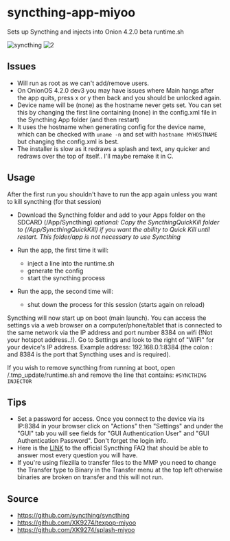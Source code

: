 # syncthing-app-miyoo

Sets up Syncthing and injects into Onion 4.2.0 beta runtime.sh

![syncthing](https://github.com/XK9274/syncthing-app-miyoo/assets/47260768/c705ce9c-ad1e-4e66-ac43-9ea16c82cf26)
![2](https://github.com/XK9274/syncthing-app-miyoo/assets/47260768/98dc6645-e280-43d1-9910-56b51ead859a)

## Issues

- Will run as root as we can't add/remove users.
- On OnionOS 4.2.0 dev3 you may have issues where Main hangs after the app quits, press x or y then back and you should be unlocked again.
- Device name will be (none) as the hostname never gets set. You can set this by changing the first line containing (none) in the config.xml file in the Syncthing App folder (and then restart)
- It uses the hostname when generating config for the device name, which can be checked with `uname -n` and set with `hostname MYHOSTNAME` but changing the config.xml is best.
- The installer is slow as it redraws a splash and text, any quicker and redraws over the top of itself.. I'll maybe remake it in C.

## Usage

After the first run you shouldn't have to run the app again unless you want to kill syncthing (for that session)

- Download the Syncthing folder and add to your Apps folder on the SDCARD (/App/Syncthing)
  _optional: Copy the SyncthingQuickKill folder to (/App/SyncthingQuickKill) if you want the ability to Quick Kill until restart. This folder/app is not necessary to use Syncthing_

- Run the app, the first time it will:

  - inject a line into the runtime.sh
  - generate the config
  - start the syncthing process

- Run the app, the second time will:
  - shut down the process for this session (starts again on reload)

Syncthing will now start up on boot (main launch). You can access the settings via a web browser on a computer/phone/tablet that is connected to the same network via the IP address and port number 8384 on wifi (!Not your hotspot address..!). Go to Settings and look to the right of "WIFI" for your device's IP address. Example address: 192.168.0.1:8384 (the colon : and 8384 is the port that Syncthing uses and is required).

If you wish to remove syncthing from running at boot, open /.tmp_update/runtime.sh and remove the line that contains:
`#SYNCTHING INJECTOR`

## Tips

- Set a password for access. Once you connect to the device via its IP:8384 in your browser click on "Actions" then "Settings" and under the "GUI" tab you will see fields for "GUI Authentication User" and "GUI Authentication Password". Don't forget the login info.
- Here is the [LINK](https://docs.syncthing.net/users/faq.html) to the official Syncthing FAQ that should be able to answer most every question you will have.
- If you're using filezilla to transfer files to the MMP you need to change the Transfer type to Binary in the Transfer menu at the top left otherwise binaries are broken on transfer and this will not run.

## Source

- https://github.com/syncthing/syncthing
- https://github.com/XK9274/texpop-miyoo
- https://github.com/XK9274/splash-miyoo
